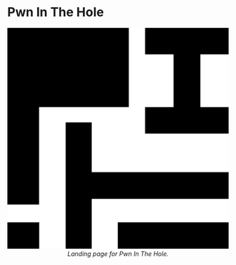# Pwn In The Hole

<p align="center">
    <img alt="PITH Logo" src="static/images/pwn-logo.png"><br>
    <i>Landing page for Pwn In The Hole.</i>
</p>